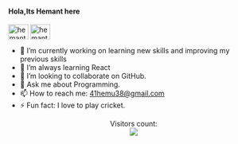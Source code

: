 #### Hola,Its Hemant here
         
<p align="left >
<a href="https://instagram.com/hemant_bajaj_/">
  <img align="center" src="https://raw.githubusercontent.com/rahuldkjain/github-profile-readme-generator/master/src/images/icons/Social/instagram.svg" alt="hemant_bajaj_" height="30" width="40" />
</a>

<a href="https://www.linkedin.com/in/hemant-bajaj-011002202" target="blank">
         <img align="center" src="https://raw.githubusercontent.com/rahuldkjain/github-profile-readme-generator/master/src/images/icons/Social/linked-in-alt.svg" alt="hemant-bajaj-011002202" height="30" width="40" />
</a>
</p>


- 🔭 I’m currently working on learning new skills and  improving my previous skills
- 🌱 I’m always learning React
- 👯 I’m looking to collaborate on GitHub.
- 💬 Ask me about Programming.
- 📫 How to reach me: <a style="color:#02ccff" href="mailto:41hemu38@gmail.com">41hemu38@gmail.com</a>
- ⚡ Fun fact: I love to play cricket.

<p align="center"> 
  Visitors count:<br>
  <img src="https://profile-counter.glitch.me/ORKO06/count.svg" />
</p>



